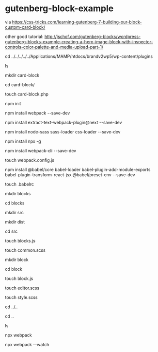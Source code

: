 # gutenberg-block-example
via https://css-tricks.com/learning-gutenberg-7-building-our-block-custom-card-block/

other good tutorial: http://jschof.com/gutenberg-blocks/wordpress-gutenberg-blocks-example-creating-a-hero-image-block-with-inspector-controls-color-palette-and-media-upload-part-1/

cd ../../../../../Applications/MAMP/htdocs/brandv2wp5/wp-content/plugins

ls

mkdir card-block

cd card-block/

touch card-block.php

npm init

npm install webpack --save-dev

npm install extract-text-webpack-plugin@next --save-dev

npm install node-sass sass-loader css-loader --save-dev

npm install npx -g

npm install webpack-cli --save-dev

touch webpack.config.js

npm install @babel/core babel-loader babel-plugin-add-module-exports babel-plugin-transform-react-jsx @babel/preset-env --save-dev

touch .babelrc

mkdir blocks

cd blocks

mkdir src

mkdir dist

cd src

touch blocks.js

touch common.scss

mkdir block

cd block

touch block.js

touch editor.scss

touch style.scss

cd ../..

cd ..

ls

npx webpack

npx webpack --watch
